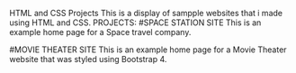HTML and CSS Projects
This is a display of sampple websites that i made using HTML and CSS.
PROJECTS:
#SPACE STATION SITE
This is an example home page for a Space travel company.

#MOVIE THEATER SITE
This is an example home page for a Movie Theater website that was styled using Bootstrap 4.
